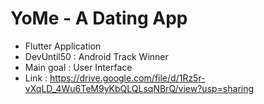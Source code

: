 # YoMe - A Dating App

- Flutter Application
- DevUntil50 : Android Track Winner
- Main goal : User Interface
- Link : https://drive.google.com/file/d/1Rz5r-vXqLD_4Wu6TeM9yKbQLQLsqNBrQ/view?usp=sharing
